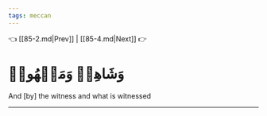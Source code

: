 ```yaml
---
tags: meccan
---
```


👈 [[85-2.md|Prev]] | [[85-4.md|Next]] 👉

# وَشَاهِدٖ وَمَشۡهُودٖ

And [by] the witness and what is witnessed

---

